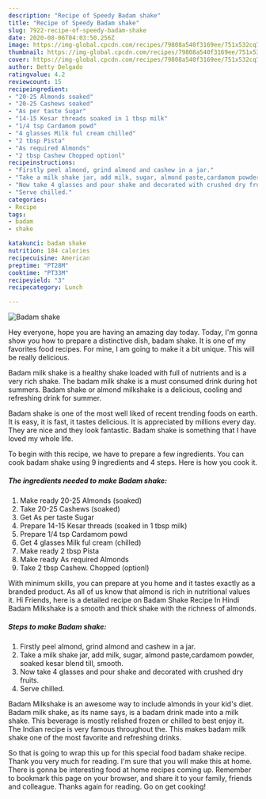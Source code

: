 ```yaml
---
description: "Recipe of Speedy Badam shake"
title: "Recipe of Speedy Badam shake"
slug: 7922-recipe-of-speedy-badam-shake
date: 2020-08-06T04:03:50.256Z
image: https://img-global.cpcdn.com/recipes/79808a540f3169ee/751x532cq70/badam-shake-recipe-main-photo.jpg
thumbnail: https://img-global.cpcdn.com/recipes/79808a540f3169ee/751x532cq70/badam-shake-recipe-main-photo.jpg
cover: https://img-global.cpcdn.com/recipes/79808a540f3169ee/751x532cq70/badam-shake-recipe-main-photo.jpg
author: Betty Delgado
ratingvalue: 4.2
reviewcount: 15
recipeingredient:
- "20-25 Almonds soaked"
- "20-25 Cashews soaked"
- "As per taste Sugar"
- "14-15 Kesar threads soaked in 1 tbsp milk"
- "1/4 tsp Cardamom powd"
- "4 glasses Milk ful cream chilled"
- "2 tbsp Pista"
- "As required Almonds"
- "2 tbsp Cashew Chopped optionl"
recipeinstructions:
- "Firstly peel almond, grind almond and cashew in a jar."
- "Take a milk shake jar, add milk, sugar, almond paste,cardamom powder, soaked kesar blend till, smooth."
- "Now take 4 glasses and pour shake and decorated with crushed dry fruits."
- "Serve chilled."
categories:
- Recipe
tags:
- badam
- shake

katakunci: badam shake 
nutrition: 184 calories
recipecuisine: American
preptime: "PT28M"
cooktime: "PT33M"
recipeyield: "3"
recipecategory: Lunch

---
```



![Badam shake](https://img-global.cpcdn.com/recipes/79808a540f3169ee/751x532cq70/badam-shake-recipe-main-photo.jpg)

Hey everyone, hope you are having an amazing day today. Today, I'm gonna show you how to prepare a distinctive dish, badam shake. It is one of my favorites food recipes. For mine, I am going to make it a bit unique. This will be really delicious.

Badam milk shake is a healthy shake loaded with full of nutrients and is a very rich shake. The badam milk shake is a must consumed drink during hot summers. Badam shake or almond milkshake is a delicious, cooling and refreshing drink for summer.

Badam shake is one of the most well liked of recent trending foods on earth. It is easy, it is fast, it tastes delicious. It is appreciated by millions every day. They are nice and they look fantastic. Badam shake is something that I have loved my whole life.


To begin with this recipe, we have to prepare a few ingredients. You can cook badam shake using 9 ingredients and 4 steps. Here is how you cook it.

<!--inarticleads1-->

##### The ingredients needed to make Badam shake:

1. Make ready 20-25 Almonds (soaked)
1. Take 20-25 Cashews (soaked)
1. Get As per taste Sugar
1. Prepare 14-15 Kesar threads (soaked in 1 tbsp milk)
1. Prepare 1/4 tsp Cardamom powd
1. Get 4 glasses Milk ful cream (chilled)
1. Make ready 2 tbsp Pista
1. Make ready As required Almonds
1. Take 2 tbsp Cashew. Chopped (optionl)


With minimum skills, you can prepare at you home and it tastes exactly as a branded product. As all of us know that almond is rich in nutritional values it. Hi Friends, here is a detailed recipe on Badam Shake Recipe In Hindi Badam Milkshake is a smooth and thick shake with the richness of almonds. 

<!--inarticleads2-->

##### Steps to make Badam shake:

1. Firstly peel almond, grind almond and cashew in a jar.
1. Take a milk shake jar, add milk, sugar, almond paste,cardamom powder, soaked kesar blend till, smooth.
1. Now take 4 glasses and pour shake and decorated with crushed dry fruits.
1. Serve chilled.


Badam Milkshake is an awesome way to include almonds in your kid&#39;s diet. Badam milk shake, as its name says, is a badam drink made into a milk shake. This beverage is mostly relished frozen or chilled to best enjoy it. The Indian recipe is very famous throughout the. This makes badam milk shake one of the most favorite and refreshing drinks. 

So that is going to wrap this up for this special food badam shake recipe. Thank you very much for reading. I'm sure that you will make this at home. There is gonna be interesting food at home recipes coming up. Remember to bookmark this page on your browser, and share it to your family, friends and colleague. Thanks again for reading. Go on get cooking!
